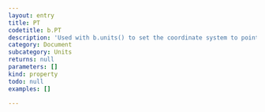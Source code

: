```yaml
---
layout: entry
title: PT
codetitle: b.PT
description: 'Used with b.units() to set the coordinate system to points.'
category: Document
subcategory: Units
returns: null
parameters: []
kind: property
todo: null
examples: []

---
```

